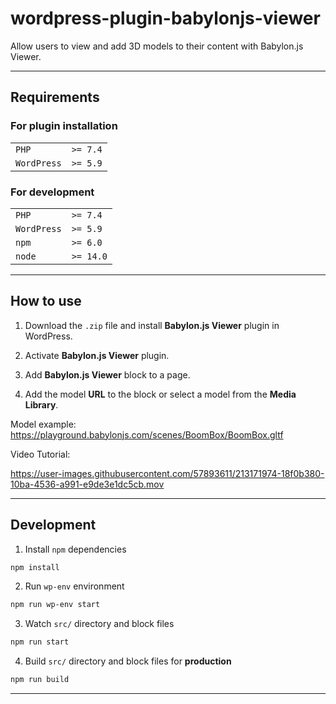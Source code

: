 # wordpress-plugin-babylonjs-viewer

Allow users to view and add 3D models to their content with Babylon.js Viewer.

---
## Requirements

### For plugin installation
|             |          |
|-------------|----------|
| `PHP`       | `>= 7.4` |
| `WordPress` | `>= 5.9` |

### For development
|             |           |
|-------------|-----------|
| `PHP`       | `>= 7.4`  |
| `WordPress` | `>= 5.9`  |
| `npm`       | `>= 6.0`  |
| `node`      | `>= 14.0` |

---
## How to use

1. Download the `.zip` file and install **Babylon.js Viewer** plugin in WordPress.

2. Activate **Babylon.js Viewer** plugin.

3. Add **Babylon.js Viewer** block to a page.

4. Add the model **URL** to the block or select a model from the **Media Library**.

Model example:
https://playground.babylonjs.com/scenes/BoomBox/BoomBox.gltf

Video Tutorial:

https://user-images.githubusercontent.com/57893611/213171974-18f0b380-10ba-4536-a991-e9de3e1dc5cb.mov


---
## Development

1. Install `npm` dependencies
```sh
npm install
```

2. Run `wp-env` environment
```sh
npm run wp-env start
```

3. Watch `src/` directory and block files
```sh
npm run start
```

4. Build `src/` directory and block files for **production**
```sh
npm run build
```

---
